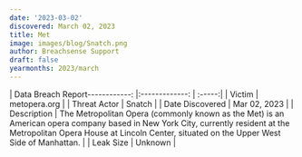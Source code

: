 ```yaml
---
date: '2023-03-02'
discovered: March 02, 2023
title: Met
image: images/blog/Snatch.png
author: Breachsense Support
draft: false
yearmonths: 2023/march
---
```


| Data Breach Report------------:     |:-------------:    | :-----:|
| Victim      | metopera.org      | 
| Threat Actor      | Snatch      | 
| Date Discovered      | Mar 02, 2023      | 
| Description      | The Metropolitan Opera (commonly known as the Met) is an American opera company based in New York City, currently resident at the Metropolitan Opera House at Lincoln Center, situated on the Upper West Side of Manhattan.      | 
| Leak Size      | Unknown      | 

